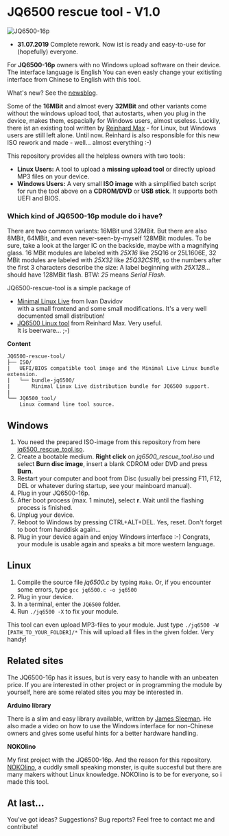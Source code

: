 # JQ6500 rescue tool - V1.0
  
![JQ6500-16p](https://www.nikolairadke.de/NOKOlino/mp3modul.png)  
  
* **31.07.2019** Complete rework. Now ist is ready and easy-to-use for (hopefully) everyone.

For **JQ6500-16p** owners with no Windows upload software on their device. The interface language is English You can even easly change your exitisting interface from Chinese to English with this tool.

What's new? See the [newsblog](https://github.com/NikolaiRadke/JQ6500-rescue-tool/tree/master/NEWS.md). 
  
Some of the **16MBit** and almost every **32MBit** and other variants come without the windows upload tool, that autostarts, when you plug in the device, makes them, espacially for Windows users, almost useless. Luckily, there ist an existing tool written by [Reinhard Max](https://chiselapp.com/user/rmax/repository/jq6500/home) - for Linux, but Windows users are still left alone. Until now. Reinhard is also responsible for this new ISO rework and made - well... almost everything :-)    
  
This repository provides all the helpless owners with two tools:  
* **Linux Users:** A tool to upload a **missing upload tool** or directly upload MP3 files on your device.  
* **Windows Users:** A very small **ISO image** with a simplified batch script for run the tool above on a **CDROM/DVD** or **USB stick**. It supports both UEFI and BIOS.   

### Which kind of JQ6500-16p module do i have?

There are two common variants: 16MBit und 32MBit. But there are also 8MBit, 64MBit, and even never-seen-by-myself 128MBit modules. To be sure, take a look at the larger IC on the backside, maybe with a magnifying glass. 16 MBit modules are labeled with *25X16* like 25Q16 or 25L1606E, 32 MBit modules are labeled with *25X32* like *25Q32CS16*, so the numbers after the first 3 characters describe the size: A label beginning with *25X128...* should have 128MBit flash. BTW: *25* means *Serial Flash*.   

JQ6500-rescue-tool is a simple package of  
* [Minimal Linux Live](http://minimal.linux-bg.org/#home) from Ivan Davidov  
  with a small frontend and some small modifications. It's a very well documented small distribution!    
* [JQ6500 Linux tool](https://chiselapp.com/user/rmax/repository/jq6500/home) from Reinhard Max. Very useful.  
  It is beerware... ;-)   
  
**Content**

```
JQ6500-rescue-tool/
├── ISO/
|   UEFI/BIOS compatible tool image and the Minimal Live Linux bundle extension.  
|   └── bundle-jq6500/
|       Minimal Linux Live distribution bundle for JQ6500 support.  
|
└── JQ6500_tool/
    Linux command line tool source.  
```

## Windows

1. You need the prepared ISO-image from this repository from here [jq6500_rescue_tool.iso](https://github.com/NikolaiRadke/JQ6500-rescue-tool/tree/master/ISO).  
2. Create a bootable medium. **Right click** on *jq6500_rescue_tool.iso* und select **Burn disc image**, insert a blank CDROM oder DVD and press **Burn**.
3. Restart your computer and boot from Disc (usually bei pressing F11, F12, DEL or whatever during startup, see your mainboard manual).
4. Plug in your JQ6500-16p.
5. After boot process (max. 1 minute), select **r**. Wait until the flashing process is finished. 
6. Unplug your device.
7. Reboot to Windows by pressing CTRL+ALT+DEL. Yes, reset. Don't forget to boot from harddisk again...
8. Plug in your device again and enjoy Windows interface :-) Congrats, your module is usable again and speaks a bit more western language.  

## Linux

1. Compile the source file *jq6500.c* by typing `Make`. Or, if you encounter some errors, type `gcc jq6500.c -o jq6500`
2. Plug in your device.
3. In a terminal, enter the `JQ6500` folder.
4. Run `./jq6500 -X` to fix your module.    
   
This tool can even upload MP3-files to your module. Just type `./jq6500 -W [PATH_TO_YOUR_FOLDER]/*` This will upload all files in the given folder. Very handy!  

## Related sites

The JQ6500-16p has it issues, but is very easy to handle with an unbeaten price. If you are interested in other project or in programming the module by yourself, here are some related sites you may be interested in.  

**Arduino library**  
  
There is a slim and easy library available, written by [James Sleeman](https://github.com/sleemanj/JQ6500_Serial). He also made a video on how to use the Windows interface for non-Chinese owners and gives some useful hints for a better hardware handling.  

**NOKOlino**  
  
My first project with the JQ6500-16p. And the reason for this repository. [NOKOlino](https://github.com/NikolaiRadke/NOKOlino), a cuddly small speaking monster, is quite succesful but there are many makers without Linux knowledge. NOKOlino is to be for everyone, so i made this tool.  

## At last...

You've got ideas? Suggestions? Bug reports? Feel free to contact me and contribute!

